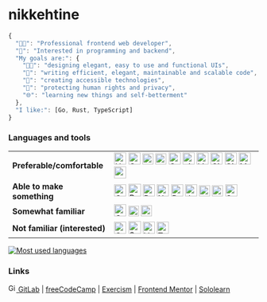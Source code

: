 # nikkehtine

```javascript
{
  "👨‍💻": "Professional frontend web developer",
  "🤩": "Interested in programming and backend",
  "My goals are:": {
    "👨‍🎨": "designing elegant, easy to use and functional UIs",
    "🏢": "writing efficient, elegant, maintainable and scalable code",
    "🤝": "creating accessible technologies",
    "🔐": "protecting human rights and privacy",
    "🌐": "learning new things and self-betterment"
  },
  "I like:": [Go, Rust, TypeScript]
}
```

### Languages and tools

<table>
<tr>
  <td><b>Preferable/comfortable</b></td>
  <td>
    <img height="24px" alt="HTML 5" src="https://cdn.jsdelivr.net/gh/devicons/devicon/icons/html5/html5-original-wordmark.svg" />
    <img height="24px" alt="CSS 3" src="https://cdn.jsdelivr.net/gh/devicons/devicon/icons/css3/css3-original-wordmark.svg" />
    <img height="22px" alt="JavaScript" src="https://cdn.jsdelivr.net/gh/devicons/devicon/icons/javascript/javascript-original.svg" />
    <img height="22px" alt="TypeScript" src="https://cdn.jsdelivr.net/gh/devicons/devicon/icons/typescript/typescript-original.svg" />
    <img height="24px" alt="Go" src="https://cdn.jsdelivr.net/gh/devicons/devicon/icons/go/go-original-wordmark.svg" />
    <img height="24px" alt="git" src="https://cdn.jsdelivr.net/gh/devicons/devicon/icons/git/git-original.svg" />
    <img height="24px" alt="Linux" src="https://cdn.jsdelivr.net/gh/devicons/devicon/icons/linux/linux-original.svg" />
    <img height="24px" alt="GitHub" src="https://cdn.jsdelivr.net/gh/devicons/devicon/icons/github/github-original.svg" />
    <img height="24px" alt="GitLab" src="https://cdn.jsdelivr.net/gh/devicons/devicon/icons/gitlab/gitlab-original.svg" />
    <img height="24px" alt="Markdown" src="https://cdn.jsdelivr.net/gh/devicons/devicon/icons/markdown/markdown-original.svg" />
    <img height="24px" alt="npm" src="https://cdn.jsdelivr.net/gh/devicons/devicon/icons/npm/npm-original-wordmark.svg" />
  </td>
</tr>
<tr>
    <td><b>Able to make something</b></td>
    <td>
    <img height="24px" alt="C" src="https://cdn.jsdelivr.net/gh/devicons/devicon/icons/c/c-original.svg" />
    <img height="25px" alt="Rust" src="https://www.rust-lang.org/logos/rust-logo-512x512.png" />
    <img height="24px" alt="React" src="https://cdn.jsdelivr.net/gh/devicons/devicon/icons/react/react-original.svg" />
    <img height="24px" alt="Next JS" src="https://seeklogo.com/images/N/next-js-icon-logo-EE302D5DBD-seeklogo.com.png" />
    <img height="24px" alt="Python" src="https://cdn.jsdelivr.net/gh/devicons/devicon/icons/python/python-original.svg" />
    <img height="24px" alt="Java" src="https://cdn.jsdelivr.net/gh/devicons/devicon/icons/java/java-original.svg" />
    <img height="22px" alt="Adobe Photoshop" src="https://cdn.jsdelivr.net/gh/devicons/devicon/icons/photoshop/photoshop-plain.svg" />
    <img height="22px" alt="Adobe Illustrator" src="https://cdn.jsdelivr.net/gh/devicons/devicon/icons/illustrator/illustrator-plain.svg" />
    <img height="24px" alt="Sass" src="https://cdn.jsdelivr.net/gh/devicons/devicon/icons/sass/sass-original.svg" />
  </td>
</tr>
<tr>
  <td><b>Somewhat familiar</b></td>
  <td>
    <img height="24px" alt="C Sharp" src="https://cdn.jsdelivr.net/gh/devicons/devicon/icons/csharp/csharp-original.svg" />
    <img height="21px" alt="Kotlin" src="https://upload.wikimedia.org/wikipedia/commons/7/74/Kotlin_Icon.png" />
    <img height="22px" alt="Figma" src="https://cdn.jsdelivr.net/gh/devicons/devicon/icons/figma/figma-original.svg" />
    </td>
</tr>
<tr>
  <td><b>Not familiar (interested)</b></td>
  <td>
    <img height="24px" alt="Godot" src="https://cdn.jsdelivr.net/gh/devicons/devicon/icons/godot/godot-original.svg" />
    <img height="25px" alt="Svelte" src="https://raw.githubusercontent.com/sveltejs/svelte/29052aba7d0b78316d3a52aef1d7ddd54fe6ca84/site/static/images/svelte-android-chrome-512.png" />
    <img height="24px" alt="Vue" src="https://cdn.jsdelivr.net/gh/devicons/devicon/icons/vuejs/vuejs-original.svg" />
    <img height="24px" alt="Tauri" src="https://cdn.worldvectorlogo.com/logos/tauri-1.svg" />
  </td>
</tr>
</table>

<a href="https://github.com/anuraghazra/github-readme-stats">
  <picture>
    <source media="(prefers-color-scheme: dark)" srcset="https://github-readme-stats.vercel.app/api/top-langs/?username=nikkehtine&theme=github_dark_dimmed&layout=compact&langs_count=6">
    <source media="(prefers-color-scheme: light)" srcset="https://github-readme-stats.vercel.app/api/top-langs/?username=nikkehtine&theme=default&layout=compact&langs_count=6">
    <img alt="Most used languages" src="https://github-readme-stats.vercel.app/api/top-langs/?username=nikkehtine&layout=compact&langs_count=6">
  </picture>
</a>

### Links

[<img height="16px" alt="GitLab" src="https://cdn.jsdelivr.net/gh/devicons/devicon/icons/gitlab/gitlab-original.svg" /> GitLab](https://gitlab.com/nikkehtine) | [freeCodeCamp](https://www.freecodecamp.org/nikkehtine) | [Exercism](https://exercism.org/profiles/nikkehtine) | [Frontend Mentor](https://www.frontendmentor.io/profile/nikkehtine) | [Sololearn](https://www.sololearn.com/profile/12795719)
